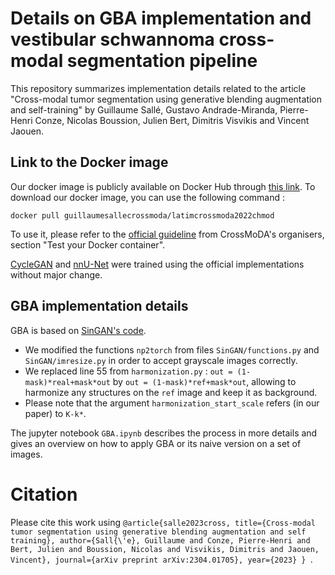 # Details on GBA implementation and vestibular schwannoma cross-modal segmentation pipeline

This repository summarizes implementation details related to the article "Cross-modal tumor segmentation using generative blending augmentation and self-training" 
by Guillaume Sallé, Gustavo Andrade-Miranda, Pierre-Henri Conze, Nicolas Boussion, Julien Bert, Dimitris Visvikis and Vincent Jaouen.

## Link to the Docker image
Our docker image is publicly available on Docker Hub through [this link](https://hub.docker.com/r/guillaumesallecrossmoda/latimcrossmoda2022chmod).
To download our docker image, you can use the following command :

```docker pull guillaumesallecrossmoda/latimcrossmoda2022chmod```

To use it, please refer to the [official guideline](https://crossmoda2022.grand-challenge.org/instructions-for-submission/) from CrossMoDA's organisers, 
section "Test your Docker container".

[CycleGAN](https://github.com/junyanz/pytorch-CycleGAN-and-pix2pix) and [nnU-Net](https://github.com/MIC-DKFZ/nnUNet) were trained using the official implementations without major change.

## GBA implementation details

GBA is based on [SinGAN's code](https://github.com/tamarott/SinGAN).

- We modified the functions `np2torch` from files `SinGAN/functions.py` and `SinGAN/imresize.py` in order to accept grayscale images correctly.
- We replaced line 55 from `harmonization.py` : ```out = (1-mask)*real+mask*out``` by ```out = (1-mask)*ref+mask*out```, allowing to harmonize any structures on the `ref` image and keep it as background.
- Please note that the argument `harmonization_start_scale` refers (in our paper) to `K-k*`.

The jupyter notebook `GBA.ipynb` describes the process in more details and gives an overview on how to apply GBA or its naive version on a set of images.

# Citation

Please cite this work using `@article{salle2023cross,
  title={Cross-modal tumor segmentation using generative blending augmentation and self training},
  author={Sall{\'e}, Guillaume and Conze, Pierre-Henri and Bert, Julien and Boussion, Nicolas and Visvikis, Dimitris and Jaouen, Vincent},
  journal={arXiv preprint arXiv:2304.01705},
  year={2023}
}
`.


